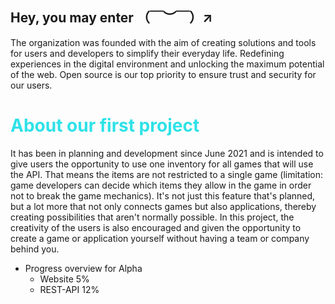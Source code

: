 <style>
  H1{color: #2ee2e8 !important;}  
</style>

## Hey, you may enter （￣︶￣）↗　

The organization was founded with the aim of creating solutions and tools for users and developers to simplify their everyday life. Redefining experiences in the digital environment and unlocking the maximum potential of the web. Open source is our top priority to ensure trust and security for our users.

# About our first project

It has been in planning and development since June 2021 and is intended to give users the opportunity to use one inventory for all games that will use the API. That means the items are not restricted to a single game (limitation: game developers can decide which items they allow in the game in order not to break the game mechanics). It's not just this feature that's planned, but a lot more that not only connects games but also applications, thereby creating possibilities that aren't normally possible. In this project, the creativity of the users is also encouraged and given the opportunity to create a game or application yourself without having a team or company behind you.

- Progress overview for Alpha
  - Website 5%
  - REST-API 12%

#
